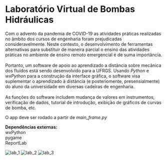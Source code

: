 # Laboratório Virtual de Bombas Hidráulicas
Com o advento da pandemia de COVID-19 as atividades práticas realizadas no âmbito dos cursos de engenharia foram prejudicadas consideravelmente. Neste contexto, o desenvolvimento de ferramentas alternativas para substituir de maneira parcial o ensino das atividades práticas no ambiente de ensino remoto emergencial é de suma importância.</br></br>
Portanto, um software de apoio ao aprendizado a distância sobre mecânica dos fluídos está sendo desenvolvido para a UFRGS. Usando *Python* e *wxPython* para a construção da interface gráfica, o software visa suplementar o aprendizado à distância (e posteriomente, presensialmente) do aluno da universidade em diversas cadeiras de engenharia.</br></br>
As funções do software includem mudança de valores em instrumentos, verificação de dados, tutorial de introdução, exibição de gráficos de curvas de bomba, etc.

O app deve ser rodado a partir de *main_frame.py*

**Dependências externas:**</br>
wxPython</br>
pygame</br>
ReportLab</br>

![lab_1](https://user-images.githubusercontent.com/16950058/139777027-0d1f994a-3f7a-4cbc-b00a-f15f70050f6a.JPG)
![lab_2](https://user-images.githubusercontent.com/16950058/139777030-d936d1a1-cb9d-48e8-a23b-a13574814920.JPG)
![lab_3](https://user-images.githubusercontent.com/16950058/139777032-236e198b-c9b8-4755-89d6-cb979020da60.JPG)
